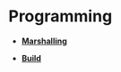 # Programming

- __[Marshalling](https://github.com/honghyunin/TIL/blob/main/Programming/Marshalling.md)__

- __[Build](https://github.com/honghyunin/TIL/blob/main/Programming/Build/README.md)__